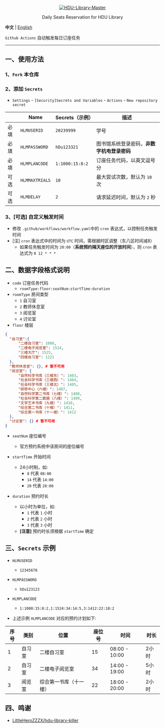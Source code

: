 <p align="center">
  <a href="https://github.com/Albresky/HDU-Library-Master"><img src="https://s2.loli.net/2023/05/22/3y6dc51NXmabzgj.png" alt="HDU-Library-Master"></a>
</p>
<p align="center">
Daily Seats Reservation for HDU Library
</p>

**中文** | [English](https://github.com/Albresky/HDU-Library-Master/blob/main/readme/README_EN.md)

`Github Actions` 自动触发每日订座任务

---

## 一、使用方法

### 1、`Fork` 本仓库

### 2、添加 `Secrets`

- `Settings` - `[Security]Secrets and Variables` - `Actions` - `New repository secret`

|| Name | Secrets（示例） | 描述|
|--|--|--|--|
|必填| `HLMUSERID`   | `20239999` | 学号 |
|必填| `HLMPASSWORD` | `hDu123321` | 图书馆系统登录密码，**非数字杭电登录密码** |
|必填| `HLMPLANCODE` | `1:1000:15:8:2` | 订座任务代码，以英文逗号分|可选隔。如 `code1,code2,code3,...`，详见`数据字段格式说明` |
|可选| `HLMMAXTRIALS`| `10` | 最大尝试次数，默认为 `10` 次 |
|可选| `HLMDELAY`    | `2` | 请求延迟时间，默认为 `2` 秒 |


### 3、**[可选]** 自定义触发时间

 - 修改 `.github/workflows/workflow.yaml`中的 `cron` 表达式，以控制任务触发时间
 - [注] `cron` 表达式中的时间为 `UTC` 时间，需根据时区调整（东八区时间减8）
   - 如果任务触发时间为 `20:00`（**系统预约隔天座位的开放时间**），则 `cron` 表达式为 `0 12 * * *`


## 二、数据字段格式说明


 - `code` 订座任务代码
   - `roomType:floor:seatNum:startTime:duration`
 - `roomType` 房间类型
    - `1` 自习室
    - `2` 教师休息室
    - `3` 阅览室
    - `4` 讨论室
 - `floor` 楼层

```json
{
  "自习室":{
      "二楼自习室": 1000,
      "二楼电子阅览室": 1524,
      "三楼大厅": 1525,
      "四楼自习室": 1221
  },
  "教师休息室": {}, # 暂不可用
  "阅览室": {
      "自然科学书库（三楼东）": 1403,
      "社会科学书库（三楼西）": 1404,
      "社会科学书库（三楼北）": 1405,
      "研修中心（六楼）": 1407,
      "自然科学第二书库（七楼）": 1408,
      "社会科学第二数据（八楼）": 1409,
      "文学艺术书库（九楼）": 1410,
      "综合第二书库（十楼）": 1411,
      "综合第一书库（十一楼）": 1412
  },
  "讨论室": {} # 暂不可用
}
```

 - `seatNum` 座位编号
   - 官方预约系统中该房间的座位编号
 - `startTime` 开始时间
   - 24小时制，如:
     - `8` 代表 `08:00`
     - `14` 代表 `14:00`
     - `20` 代表 `20:00`

 - `duration` 预约时长
   - 以小时为单位，如:
     - `1` 代表 `1` 小时
     - `2` 代表 `2` 小时
     - `3` 代表 `3` 小时
   - **[注意]** 预约时长须根据 `startTime` 确定


## 三、`Secrets` 示例

 - `HLMUSERID`
   - `12345678`
 - `HLMPASSWORD`
   - `hDu123123`
 - `HLMPLANCODE`
   - `1:1000:15:8:2,1:1524:34:14:5,3:1412:22:18:2`


 - 上述示例 `HLMPLANCODE` 对应的预约计划如下:

| 序号 | 类别     | 位置              | 座位号 | 时间          | 时长   |
| ---- | -------- | ----------------- | ------ | ------------- | ------ |
| 1    | 自习室   | 二楼自习室        | 15     | 08:00 - 10:00 | 2小时  |
| 2    | 自习室   | 二楼电子阅览室    | 34     | 14:00 - 19:00 | 5小时  |
| 3    | 阅览室   | 综合第一书库（十一楼）| 22     | 18:00 - 20:00 | 2小时 |


## 四、鸣谢

 - [LittleHeroZZZX/hdu-library-killer](https://github.com/LittleHeroZZZX/hdu-library-killer)
